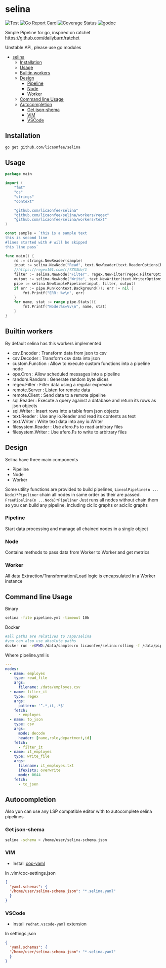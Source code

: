 # selina

![Test](https://github.com/licaonfee/selina/workflows/Run%20test/badge.svg?branch=master)
[![Go Report Card](https://goreportcard.com/badge/github.com/licaonfee/selina)](https://goreportcard.com/report/github.com/licaonfee/selina)
[![Coverage Status](https://coveralls.io/repos/github/licaonfee/selina/badge.svg?branch=master)](https://coveralls.io/github/licaonfee/selina?branch=master)
[![godoc](http://img.shields.io/badge/godoc-reference-5272B4.svg?style=flat-square)](https://pkg.go.dev/github.com/licaonfee/selina?tab=doc)

Simple Pipeline for go, inspired on ratchet <https://github.com/dailyburn/ratchet>

Unstable API, please use go modules

- [selina](#selina)
  - [Installation](#installation)
  - [Usage](#usage)
  - [Builtin workers](#builtin-workers)
  - [Design](#design)
    - [Pipeline](#pipeline)
    - [Node](#node)
    - [Worker](#worker)
  - [Command line Usage](#command-line-usage)
  - [Autocompletion](#autocompletion)
    - [Get json-shema](#get-json-shema)
    - [VIM](#vim)
    - [VSCode](#vscode)

## Installation

```bash
go get github.com/licaonfee/selina
```

## Usage

```go
package main

import (
    "fmt"
    "os"
    "strings"
    "context"

    "github.com/licaonfee/selina"
    "github.com/licaonfee/selina/workers/regex"
    "github.com/licaonfee/selina/workers/text"
)

const sample = `this is a sample text
this is second line
#lines started with # will be skipped
this line pass`

func main() {
    rd := strings.NewReader(sample)
    input := selina.NewNode("Read", text.NewReader(text.ReaderOptions{Reader: rd}))
    //https://regex101.com/r/7ZS3Uw/1
    filter := selina.NewNode("Filter", regex.NewFilter(regex.FilterOptions{Pattern: "^[^#].+"}))
    output := selina.NewNode("Write", text.NewWriter(text.WriterOptions{Writer: os.Stdout}))
    pipe := selina.NewSimplePipeline(input, filter, output)
    if err := pipe.Run(context.Background()); err != nil {
        fmt.Printf("ERR: %v\n", err)
    }
    for name, stat := range pipe.Stats(){
        fmt.Printf("Node:%s=%v\n", name, stat)
    }
}
```

## Builtin workers

By default selina has this workers implemented

- csv.Encoder : Transform data from json to csv
- csv.Decoder : Transform csv data into json
- custom.Function : Allow to execute custom functions into a pipeline node
- ops.Cron : Allow scheduled messages into a pipeline
- random.Random : Generate random byte slices
- regex.Filter : Filter data using a regular expresion
- remote.Server : Listen for remote data
- remote.Client : Send data to a remote pipeline
- sql.Reader : Execute a query against a database and return its rows as json objects
- sql.Writer : Insert rows into a table from json objects
- text.Reader : Use any io.Reader and read its contents as text
- text.Writer : Write text data into any io.Writer
- filesystem.Reader : Use afero.Fs to read arbitrary files
- filesystem.Writer : Use afero.Fs to write to arbitrary files

## Design

Selina have three main components

- Pipeline
- Node
- Worker

Some utility functions are provided to build pipelines, ```LinealPipeline(n ... Node)*Pipeliner``` chain all nodes in same order as their are passed. ```FreePipeline(n ...Node)*Pipeliner``` Just runs all nodes without chain them so you can build any pipeline, including ciclic graphs or aciclic graphs

### Pipeline

Start data processing and manage all chained nodes in a single object

### Node

Contains methods to pass data from Worker to Worker and get metrics

### Worker

All data Extraction/Transformation/Load logic is encapsulated in a Worker instance

## Command line Usage

Binary

```bash
selina -file pipeline.yml -timeout 10h
```

Docker

```bash
#all paths are relatives to /app/selina
#you can also use absolute paths
docker run -v$PWD:/data/sample:ro licaonfee/selina:rolling -f /data/pipeline.yml
```

Where pipeline.yml is

```yaml
---
nodes:
  - name: employes
    type: read_file
    args:
      filename: /data/employes.csv
  - name: filter_it
    type: regex
    args:
      pattern: '^.*,it,.*$'
    fetch:
      - employes
  - name: to_json
    type: csv
    args:
      mode: decode
      header: [name,role,department,id]
    fetch:
      - filter_it
  - name: it_employes
    type: write_file
    args:
      filename: it_employes.txt
      ifexists: overwrite
      mode: 0644
    fetch:
      - to_json
```

## Autocompletion

Also yun can use any LSP compatible editor with to autocomplete selina pipelines

### Get json-shema

```bash
selina -schema > /home/user/selina-schema.json
```

### VIM

- Install [coc-yaml](https://github.com/neoclide/coc-yaml)

In .vim/coc-settings.json

```json
{
  "yaml.schemas": {
  "/home/user/selina-schema.json": "*.selina.yaml"
  }
}
```

### VSCode

- Install `redhat.vscode-yaml` extension

In settings.json

```json
{
  "yaml.schemas": {
  "/home/user/selina-schema.json": "*.selina.yaml"
  }
}
```
